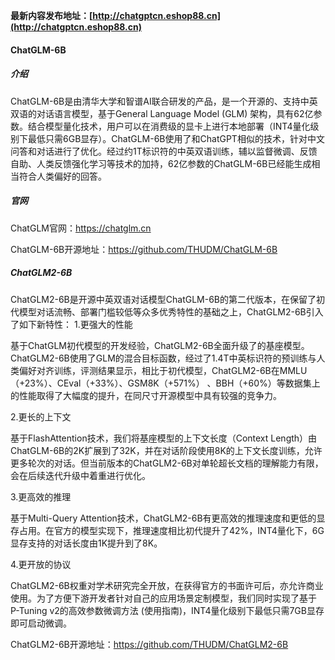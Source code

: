 **最新内容发布地址：[http://chatgptcn.eshop88.cn](http://chatgptcn.eshop88.cn)**

#### ChatGLM-6B
##### 介绍
ChatGLM-6B是由清华大学和智谱AI联合研发的产品，是一个开源的、支持中英双语的对话语言模型，基于General Language Model (GLM) 架构，具有62亿参数。结合模型量化技术，用户可以在消费级的显卡上进行本地部署（INT4量化级别下最低只需6GB显存）。ChatGLM-6B使用了和ChatGPT相似的技术，针对中文问答和对话进行了优化。经过约1T标识符的中英双语训练，辅以监督微调、反馈自助、人类反馈强化学习等技术的加持，62亿参数的ChatGLM-6B已经能生成相当符合人类偏好的回答。

##### 官网
ChatGLM官网：https://chatglm.cn

ChatGLM-6B开源地址：https://github.com/THUDM/ChatGLM-6B
##### ChatGLM2-6B
ChatGLM2-6B是开源中英双语对话模型ChatGLM-6B的第二代版本，在保留了初代模型对话流畅、部署门槛较低等众多优秀特性的基础之上，ChatGLM2-6B引入了如下新特性：
1.更强大的性能

基于ChatGLM初代模型的开发经验，ChatGLM2-6B全面升级了的基座模型。ChatGLM2-6B使用了GLM的混合目标函数，经过了1.4T中英标识符的预训练与人类偏好对齐训练，评测结果显示，相比于初代模型，ChatGLM2-6B在MMLU（+23%）、CEval（+33%）、GSM8K（+571%） 、BBH（+60%）等数据集上的性能取得了大幅度的提升，在同尺寸开源模型中具有较强的竞争力。

2.更长的上下文

基于FlashAttention技术，我们将基座模型的上下文长度（Context Length）由ChatGLM-6B的2K扩展到了32K，并在对话阶段使用8K的上下文长度训练，允许更多轮次的对话。但当前版本的ChatGLM2-6B对单轮超长文档的理解能力有限，会在后续迭代升级中着重进行优化。

3.更高效的推理

基于Multi-Query Attention技术，ChatGLM2-6B有更高效的推理速度和更低的显存占用。在官方的模型实现下，推理速度相比初代提升了42%，INT4量化下，6G显存支持的对话长度由1K提升到了8K。

4.更开放的协议

ChatGLM2-6B权重对学术研究完全开放，在获得官方的书面许可后，亦允许商业使用。为了方便下游开发者针对自己的应用场景定制模型，我们同时实现了基于P-Tuning v2的高效参数微调方法 (使用指南)，INT4量化级别下最低只需7GB显存即可启动微调。

ChatGLM2-6B开源地址：https://github.com/THUDM/ChatGLM2-6B